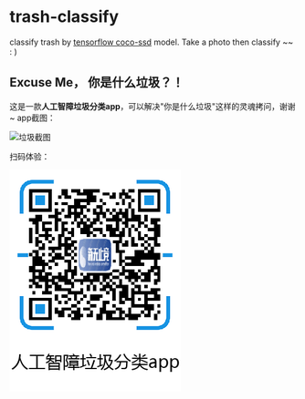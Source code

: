 # trash-classify
classify trash by [tensorflow coco-ssd](https://github.com/tensorflow/tfjs-models/tree/master/coco-ssd) model. Take a photo then classify ~~ : )

## Excuse Me， 你是什么垃圾？！
这是一款**人工智障垃圾分类app**，可以解决"你是什么垃圾"这样的灵魂拷问，谢谢~
app截图：

![垃圾截图](https://github.com/qaz734913414/trash-classify/blob/master/data/ss.jpg?raw=true)

扫码体验：

![二维🐎](https://github.com/qaz734913414/trash-classify/blob/master/data/qrcode.png?raw=true)

